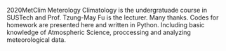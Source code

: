 2020MetClim
Meterology Climatology is the undergratuade course in SUSTech and Prof. Tzung-May Fu is the lecturer. Many thanks.
Codes for homework are presented here and written in Python. Including basic knowledge of Atmospheric Science, proccessing and analyzing meteorological data.
